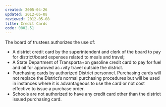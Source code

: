 ```yaml
---
created: 2005-04-26
updated: 2012-05-08
reviewed: 2012-05-08
title: Credit Cards
code: 0802.51
---
```


The board of trustees authorizes the use of:

- A district credit card by the superintendent and clerk of the board to pay for district/board expenses related to meals and travel;
- A State Department of Transporta+on gasoline credit card to pay for fuel and oil for approved ac+vity travel outside the district.
- Purchasing cards by authorized District personnel. Purchasing cards will not replace the District’s normal purchasing procedures but will be used in instances where it is advantageous to use the card or not cost effective to issue a purchase order.
- Schools are not authorized to have any credit card other than the district issued purchasing card.
